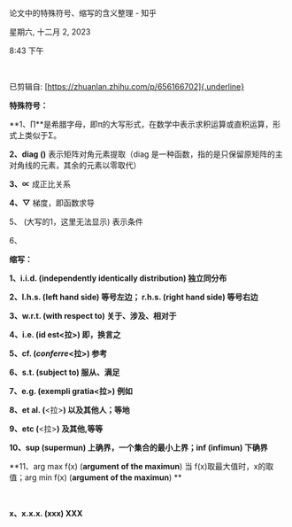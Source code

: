 论文中的特殊符号、缩写的含义整理 - 知乎

星期六, 十二月 2, 2023

8:43 下午

 

已剪辑自: [https://zhuanlan.zhihu.com/p/656166702]{.underline}

**特殊符号：**

**1、∏**是希腊字母，即π的大写形式，在数学中表示求积运算或直积运算，形式上类似于Σ。

**2、diag ()** 表示矩阵对角元素提取（diag 是一种函数，指的是只保留原矩阵的主对角线的元素，其余的元素以零取代）

**3、∝** 成正比关系

**4、▽** 梯度，即函数求导

5、 (大写的1，这里无法显示) 表示条件

6、

**缩写：**

**1、i.i.d. (**independently identically distribution**) 独立同分布**

**2、l.h.s. (**left hand side**) 等号左边； r.h.s. (**right hand side**) 等号右边**

**3、w.r.t. (**with respect to**) 关于、涉及、相对于**

**4、i.e. (**id est\<拉\>**) 即，换言之**

**5、cf. (***conferre*\<拉\>**) 参考**

**6、s.t. (**subject to**) 服从、满足**

**7、e.g. (**exempli gratia\<拉\>**) 例如**

**8、et al. (**\<拉\>**) 以及其他人；等地**

**9、etc (**\<拉\>**) 及其他,等等**

**10、sup (**supermun**) 上确界，一个集合的最小上界；inf (**infimun**) 下确界**

**11、arg max f(x) (**argument of the maximun**) 当 f(x)取最大值时，x的取值；arg min f(x) (**argument of the maximun**) **

 

**x、x.x.x. (**xxx**) XXX**
